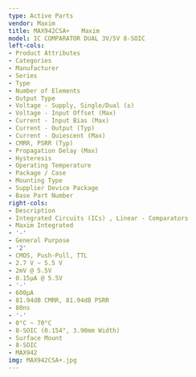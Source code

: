 ```yaml
---
type: Active Parts
vendor: Maxim
title: MAX942CSA+　　Maxim
model: IC COMPARATOR DUAL 3V/5V 8-SOIC
left-cols:
- Product Attributes
- Categories
- Manufacturer
- Series
- Type
- Number of Elements
- Output Type
- Voltage - Supply, Single/Dual (±)
- Voltage - Input Offset (Max)
- Current - Input Bias (Max)
- Current - Output (Typ)
- Current - Quiescent (Max)
- CMRR, PSRR (Typ)
- Propagation Delay (Max)
- Hysteresis
- Operating Temperature
- Package / Case
- Mounting Type
- Supplier Device Package
- Base Part Number
right-cols:
- Description
- Integrated Circuits (ICs) , Linear - Comparators
- Maxim Integrated
- '-'
- General Purpose
- '2'
- CMOS, Push-Pull, TTL
- 2.7 V ~ 5.5 V
- 2mV @ 5.5V
- 0.15µA @ 5.5V
- '-'
- 600µA
- 81.94dB CMRR, 81.94dB PSRR
- 80ns
- '-'
- 0°C ~ 70°C
- 8-SOIC (0.154", 3.90mm Width)
- Surface Mount
- 8-SOIC
- MAX942
img: MAX942CSA+.jpg
---
```

